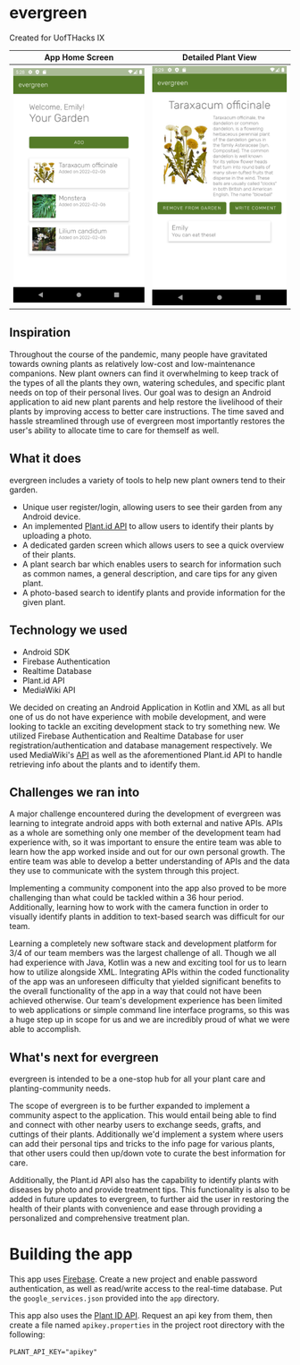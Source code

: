 # evergreen

Created for UofTHacks IX

App Home Screen           |  Detailed Plant View
:-------------------------:|:-------------------------:
![App Home Screen](https://github.com/EmilyGoose/PlantApp/raw/main/screenshots/HomeScreen.png) | ![App Plant Detail](https://github.com/EmilyGoose/PlantApp/raw/main/screenshots/PlantDetail.png)

## Inspiration
Throughout the course of the pandemic, many people have gravitated towards owning plants as relatively low-cost and low-maintenance companions. New plant owners can find it overwhelming to keep track of the types of all the plants they own, watering schedules, and specific plant needs on top of their personal lives. Our goal was to design an Android application to aid new plant parents and help restore the livelihood of their plants by improving access to better care instructions. The time saved and hassle streamlined through use of evergreen most importantly restores the user's ability to allocate time to care for themself as well.

## What it does
evergreen includes a variety of tools to help new plant owners tend to their garden.
* Unique user register/login, allowing users to see their garden from any Android device.
* An implemented [Plant.id API](https://github.com/flowerchecker/Plant-id-API) to allow users to identify their plants by uploading a photo.
* A dedicated garden screen which allows users to see a quick overview of their plants.
* A plant search bar which enables users to search for information such as common names, a general description, and care tips for any given plant.
* A photo-based search to identify plants and provide information for the given plant.


## Technology we used
* Android SDK
* Firebase Authentication
* Realtime Database
* Plant.id API
* MediaWiki API

We decided on creating an Android Application in Kotlin and XML as all but one of us do not have experience with mobile development, and were looking to tackle an exciting development stack to try something new. We utilized Firebase Authentication and Realtime Database for user registration/authentication and database management respectively. We used MediaWiki's [API](https://www.mediawiki.org/wiki/API:Main_page) as well as the aforementioned Plant.id API to handle retrieving info about the plants and to identify them.


## Challenges we ran into
A major challenge encountered during the development of evergreen was learning to integrate android apps with both external and native APIs.  APIs as a whole are something only one member of the development team had experience with, so it was important to ensure the entire team was able to learn how the app worked inside and out for our own personal growth.  The entire team was able to develop a better understanding of APIs and the data they use to communicate with the system through this project.

Implementing a community component into the app also proved to be more challenging than what could be tackled within a 36 hour period.  Additionally, learning how to work with the camera function in order to visually identify plants in addition to text-based search was difficult for our team.

Learning a completely new software stack and development platform for 3/4 of our team members was the largest challenge of all.  Though we all had experience with Java, Kotlin was a new and exciting tool for us to learn how to utilize alongside XML. Integrating APIs within the coded functionality of the app was an unforeseen difficulty that yielded significant benefits to the overall functionality of the app in a way that could not have been achieved otherwise. Our team's development experience has been limited to web applications or simple command line interface programs, so this was a huge step up in scope for us and we are incredibly proud of what we were able to accomplish.


## What's next for evergreen
evergreen is intended to be a one-stop hub for all your plant care and planting-community needs.  

The scope of evergreen is to be further expanded to implement a community aspect to the application. This would entail being able to find and connect with other nearby users to exchange seeds, grafts, and cuttings of their plants. Additionally we'd implement a system where users can add their personal tips and tricks to the info page for various plants, that other users could then up/down vote to curate the best information for care.

Additionally, the Plant.id API also has the capability to identify plants with diseases by photo and provide treatment tips.  This functionality is also to be added in future updates to evergreen, to further aid the user in restoring the health of their plants with convenience and ease through providing a personalized and comprehensive treatment plan.


# Building the app

This app uses [Firebase](firebase.google.com). Create a new project and enable password authentication, as well as read/write access to the real-time database. Put the `google_services.json` provided into the `app` directory.

This app also uses the [Plant ID API](github.com/flowerchecker/Plant-id-API). Request an api key from them, then create a file named `apikey.properties` in the project root directory with the following:

```properties
PLANT_API_KEY="apikey"
```
